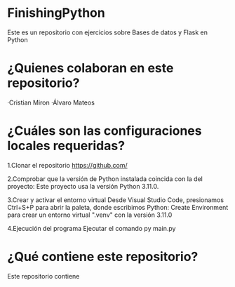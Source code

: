 # FinishingPython
Este es un repositorio con ejercicios sobre Bases de datos y Flask en Python

# ¿Quienes colaboran en este repositorio?

·Cristian Miron
·Álvaro Mateos

# ¿Cuáles son las configuraciones locales requeridas?
1.Clonar el repositorio
https://github.com/

2.Comprobar que la versión de Python instalada coincida con la del proyecto:
Este proyecto usa la versión Python 3.11.0.

3.Crear y activar el entorno virtual
Desde Visual Studio Code, presionamos Ctrl+S+P para abrir la paleta, donde escribimos Python: Create Environment para crear un entorno virtual ".venv" con la versión 3.11.0

4.Ejecución del programa
Ejecutar el comando py main.py

# ¿Qué contiene este repositorio?
Este repositorio contiene 
